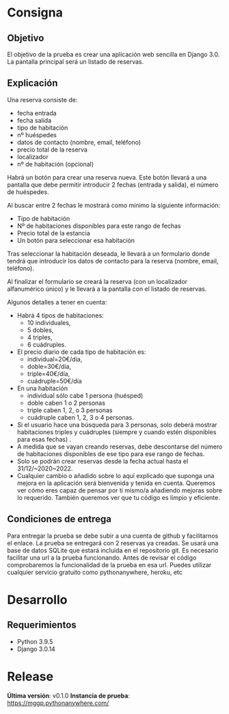 # Consigna
## Objetivo
El objetivo de la prueba es crear una aplicación web sencilla en Django 3.0. La pantalla
principal será un listado de reservas.
## Explicación
Una reserva consiste de:
- fecha entrada
- fecha salida
- tipo de habitación
- nº huéspedes
- datos de contacto (nombre, email, teléfono)
- precio total de la reserva
- localizador
- nº de habitación (opcional)


Habrá un botón para crear una reserva nueva. Este botón llevará a una pantalla que debe
permitir introducir 2 fechas (entrada y salida), el número de huéspedes. 

Al buscar entre 2
fechas le mostrará como mínimo la siguiente información:
- Tipo de habitación
- Nº de habitaciones disponibles para este rango de fechas
- Precio total de la estancia
- Un botón para seleccionar esa habitación


Tras seleccionar la habitación deseada, le llevará a un formulario donde tendrá que introducir
los datos de contacto para la reserva (nombre, email, teléfono). 

Al finalizar el formulario se
creará la reserva (con un localizador alfanumérico único) y le llevará a la pantalla con el listado
de reservas.


Algunos detalles a tener en cuenta:
- Habrá 4 tipos de habitaciones: 
  - 10 individuales, 
  - 5 dobles, 
  - 4 triples, 
  - 6 cuádruples.
- El precio diario de cada tipo de habitación es: 
  - individual=20€/día, 
  - doble=30€/día,
  - triple=40€/día, 
  - cuádruple=50€/día
- En una habitación 
  - individual sólo cabe 1 persona (huésped)
  - doble caben 1 o 2 personas
  - triple caben 1, 2, o 3 personas
  - cuádruple caben 1, 2, 3 o 4
personas. 
- Si el usuario hace una búsqueda para 3 personas, solo deberá
mostrar habitaciones triples y cuádruples (siempre y cuando estén disponibles para
esas fechas) .
- A medida que se vayan creando reservas, debe descontarse del número de
habitaciones disponibles de ese tipo para ese rango de fechas. 
- Solo se podrán crear
reservas desde la fecha actual hasta el 31/12/~2020~2022.
- Cualquier cambio o añadido sobre lo aquí explicado que suponga una mejora en la aplicación
será bienvenida y tenida en cuenta. Queremos ver cómo eres capaz de pensar por ti mismo/a
añadiendo mejoras sobre lo requerido. También queremos ver que tu código es limpio y
eficiente.
## Condiciones de entrega
Para entregar la prueba se debe subir a una cuenta de github y facilitarnos el enlace. La prueba
se entregará con 2 reservas ya creadas. Se usará una base de datos SQLite que estará
incluida en el repositorio git.
Es necesario facilitar una url a la prueba funcionando. Antes de revisar el código
comprobaremos la funcionalidad de la prueba en esa url. Puedes utilizar cualquier servicio
gratuito como pythonanywhere, heroku, etc

# Desarrollo
## Requerimientos
- Python 3.9.5
- Django 3.0.14

# Release
**Última versión**: v0.1.0
**Instancia de prueba**: https://mggp.pythonanywhere.com/
